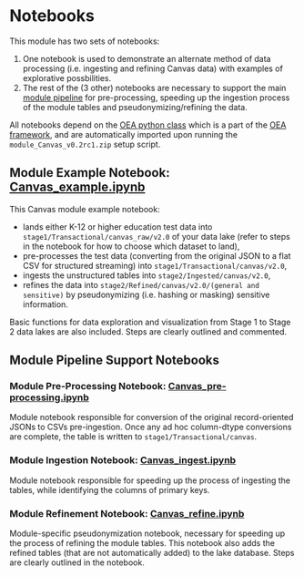 # Notebooks

This module has two sets of notebooks:
 1. One notebook is used to demonstrate an alternate method of data processing (i.e. ingesting and refining Canvas data) with examples of explorative possbilities.
 2. The rest of the (3 other) notebooks are necessary to support the main [module pipeline](https://github.com/microsoft/OpenEduAnalytics/tree/main/modules/module_catalog/Canvas/pipeline) for pre-processing, speeding up the ingestion process of the module tables and pseudonymizing/refining the data.

All notebooks depend on the [OEA python class](https://github.com/microsoft/OpenEduAnalytics/blob/main/framework/synapse/notebook/OEA_py.ipynb) which is a part of the [OEA framework](https://github.com/microsoft/OpenEduAnalytics/tree/main/framework), and are automatically imported upon running the ```module_Canvas_v0.2rc1.zip``` setup script.

## Module Example Notebook: [Canvas_example.ipynb](https://github.com/microsoft/OpenEduAnalytics/blob/main/modules/module_catalog/Canvas/notebook/Canvas_example.ipynb)

This Canvas module example notebook:
 - lands either K-12 or higher education test data into ```stage1/Transactional/canvas_raw/v2.0``` of your data lake (refer to steps in the notebook for how to choose which dataset to land), 
 - pre-processes the test data (converting from the original JSON to a flat CSV for structured streaming) into ```stage1/Transactional/canvas/v2.0```, 
 - ingests the unstructured tables into ```stage2/Ingested/canvas/v2.0```, 
 - refines the data into ```stage2/Refined/canvas/v2.0/(general and sensitive)``` by pseudonymizing (i.e. hashing or masking) sensitive information. 

Basic functions for data exploration and visualization from Stage 1 to Stage 2 data lakes are also included. Steps are clearly outlined and commented.

## Module Pipeline Support Notebooks
### Module Pre-Processing Notebook: [Canvas_pre-processing.ipynb](https://github.com/microsoft/OpenEduAnalytics/blob/main/modules/module_catalog/Canvas/notebook/Canvas_pre-processing.ipynb)

Module notebook responsible for conversion of the original record-oriented JSONs to CSVs pre-ingestion. Once any ad hoc column-dtype conversions are complete, the table is written to ```stage1/Transactional/canvas```.

### Module Ingestion Notebook: [Canvas_ingest.ipynb](https://github.com/microsoft/OpenEduAnalytics/blob/main/modules/module_catalog/Canvas/notebook/Canvas_ingest.ipynb)

Module notebook responsible for speeding up the process of ingesting the tables, while identifying the columns of primary keys.

### Module Refinement Notebook: [Canvas_refine.ipynb](https://github.com/microsoft/OpenEduAnalytics/blob/main/modules/module_catalog/Canvas/notebook/Canvas_refine.ipynb)

Module-specific pseudonymization notebook, necessary for speeding up the process of refining the module tables. This notebook also adds the refined tables (that are not automatically added) to the lake database. Steps are clearly outlined in the notebook.
